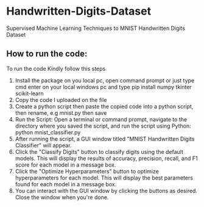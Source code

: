 # Handwritten-Digits-Dataset
Supervised Machine Learning Techniques to MNIST Handwritten Digits Dataset
## How to run the code: 
To run the code Kindly follow this steps
1. Install the package on you local pc, open command prompt or just type cmd enter on your local windows pc and type pip install numpy tkinter scikit-learn
2. Copy the code I uploaded on the file
3. Create a python script then paste the copied code into a python script, then rename, e.g mnist.py then save
4. Run the Script: Open a terminal or command prompt, navigate to the directory where you saved the script, and run the script using Python: python mnist_classifier.py
5. After running the script, a GUI window titled "MNIST Handwritten Digits Classifier" will appear.
6. Click the "Classify Digits" button to classify digits using the default models. This will display the results of accuracy, precision, recall, and F1 score for each model in a message box.
7.  Click the "Optimize Hyperparameters" button to optimize hyperparameters for each model. This will display the best parameters found for each model in a message box.
8.  You can interact with the GUI window by clicking the buttons as desired. Close the window when you're done.

